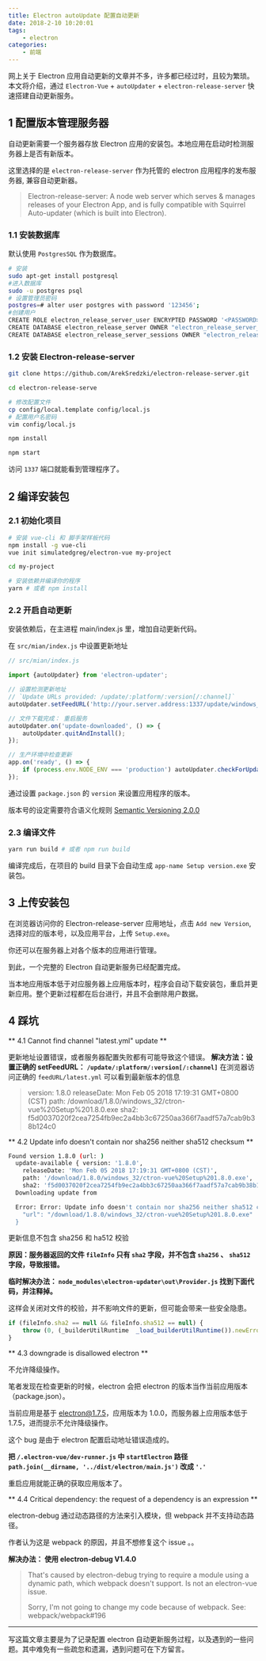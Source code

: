 ```yaml
---
title: Electron autoUpdate 配置自动更新
date: 2018-2-10 10:20:01
tags:
    - electron
categories: 
    - 前端
---
```


网上关于 Electron 应用自动更新的文章并不多，许多都已经过时，且较为繁琐。
本文将介绍，通过 `Electron-Vue` + `autoUpdater` + `electron-release-server` 快速搭建自动更新服务。

<!-- more -->

## 1 配置版本管理服务器

自动更新需要一个服务器存放 Electron 应用的安装包。本地应用在启动时检测服务器上是否有新版本。

这里选择的是 `electron-release-server` 作为托管的 electron 应用程序的发布服务器, 兼容自动更新器。

> Electron-release-server: A node web server which serves & manages releases of your Electron App, and is fully compatible with Squirrel Auto-updater (which is built into Electron).

### 1.1 安装数据库

默认使用 `PostgresSQL` 作为数据库。

```bash
# 安装
sudo apt-get install postgresql
#进入数据库
sudo -u postgres psql
# 设置管理员密码
postgres=# alter user postgres with password '123456';
#创建用户
CREATE ROLE electron_release_server_user ENCRYPTED PASSWORD '<PASSWORD>' LOGIN;
CREATE DATABASE electron_release_server OWNER "electron_release_server_user";
CREATE DATABASE electron_release_server_sessions OWNER "electron_release_server_user";
```

### 1.2 安装 Electron-release-server

```bash
git clone https://github.com/ArekSredzki/electron-release-server.git

cd electron-release-serve

# 修改配置文件
cp config/local.template config/local.js
# 配置用户名密码
vim config/local.js

npm install

npm start

```

访问 `1337` 端口就能看到管理程序了。

## 2 编译安装包

### 2.1 初始化项目

```bash
# 安装 vue-cli 和 脚手架样板代码
npm install -g vue-cli
vue init simulatedgreg/electron-vue my-project

cd my-project

# 安装依赖并编译你的程序
yarn # 或者 npm install
```

### 2.2 开启自动更新

安装依赖后，在主进程 main/index.js 里，增加自动更新代码。

在 `src/mian/index.js` 中设置更新地址

```js
// src/mian/index.js

import {autoUpdater} from 'electron-updater';

// 设置检测更新地址
// `Update URLs provided: /update/:platform/:version[/:channel]`
autoUpdater.setFeedURL('http://your.server.address:1337/update/windows_32/');

// 文件下载完成： 重启服务
autoUpdater.on('update-downloaded', () => {
    autoUpdater.quitAndInstall();
});

// 生产环境中检查更新
app.on('ready', () => {
    if (process.env.NODE_ENV === 'production') autoUpdater.checkForUpdates();
});
```

通过设置 `package.json` 的 `version` 来设置应用程序的版本。

版本号的设定需要符合语义化规则 [Semantic Versioning 2.0.0 ](https://semver.org/lang/zh-CN/)

### 2.3 编译文件

```bash
yarn run build # 或者 npm run build
```

编译完成后，在项目的 build 目录下会自动生成 `app-name Setup version.exe` 安装包。

## 3 上传安装包

在浏览器访问你的 Electron-release-server 应用地址，点击 `Add new Version`,选择对应的版本号，以及应用平台，上传 `Setup.exe`。

你还可以在服务器上对各个版本的应用进行管理。

到此，一个完整的 Electron 自动更新服务已经配置完成。

当本地应用版本低于对应服务器上应用版本时，程序会自动下载安装包，重启并更新应用。整个更新过程都在后台进行，并且不会删除用户数据。

## 4 踩坑

** 4.1 Cannot find channel "latest.yml" update **

更新地址设置错误，或者服务器配置失败都有可能导致这个错误。
**解决方法：设置正确的 setFeedURL： `/update/:platform/:version[/:channel]`**
在浏览器访问正确的 `feedURL/latest.yml` 可以看到最新版本的信息

> version: 1.8.0 releaseDate: Mon Feb 05 2018 17:19:31 GMT+0800 (CST) path: /download/1.8.0/windows_32/ctron-vue%20Setup%201.8.0.exe sha2: f5d0037020f2cea7254fb9ec2a4bb3c67250aa366f7aadf57a7cab9b38b124c0

** 4.2 Update info doesn't contain nor sha256 neither sha512 checksum **

```bash
Found version 1.8.0 (url: )
  update-available { version: '1.8.0',
    releaseDate: 'Mon Feb 05 2018 17:19:31 GMT+0800 (CST)',
    path: '/download/1.8.0/windows_32/ctron-vue%20Setup%201.8.0.exe',
    sha2: 'f5d0037020f2cea7254fb9ec2a4bb3c67250aa366f7aadf57a7cab9b38b124c0' }
  Downloading update from

  Error: Error: Update info doesn't contain nor sha256 neither sha512 checksum: {
    "url": "/download/1.8.0/windows_32/ctron-vue%20Setup%201.8.0.exe"
  }
```

更新信息不包含 sha256 和 ha512 校验

**原因：服务器返回的文件 `fileInfo` 只有 `sha2` 字段，并不包含 `sha256` 、 `sha512` 字段，导致报错。**

**临时解决办法： `node_modules\electron-updater\out\Provider.js` 找到下面代码，并注释掉。**

这样会关闭对文件的校验，并不影响文件的更新，但可能会带来一些安全隐患。

```js
if (fileInfo.sha2 == null && fileInfo.sha512 == null) {
    throw (0, (_builderUtilRuntime  _load_builderUtilRuntime()).newError)(`Update info doesn't contain nor sha256 neither sha512 checksum ${(0, (_builderUtilRuntime  _load_builderUtilRuntime()).safeStringifyJson)(fileInfo)}`, ERR_UPDATER_NO_CHECKSUM);
}
```

** 4.3 downgrade is disallowed electron **

不允许降级操作。

笔者发现在检查更新的时候，electron 会把 electron 的版本当作当前应用版本（package.json）。

当前应用是基于 electron@1.7.5，应用版本为 1.0.0，而服务器上应用版本低于 1.7.5，进而提示不允许降级操作。

这个 bug 是由于 electron 配置启动地址错误造成的。

**把 `/.electron-vue/dev-runner.js` 中 `startElectron` 路径 `path.join(__dirname, '../dist/electron/main.js')` 改成 `'.'`**

重启应用就能正确的获取应用版本了。

** 4.4 Critical dependency: the request of a dependency is an expression **

electron-debug 通过动态路径的方法来引入模块，但 webpack 并不支持动态路径。

作者认为这是 webpack 的原因，并且不想修复这个 issue 。。

**解决办法： 使用 electron-debug V1.4.0**

> That's caused by electron-debug trying to require a module using a dynamic path, which webpack doesn't support. Is not an electron-vue issue.
>
> Sorry, I'm not going to change my code because of webpack. See: webpack/webpack#196

---

写这篇文章主要是为了记录配置 electron 自动更新服务过程，以及遇到的一些问题。其中难免有一些疏忽和遗漏，遇到问题可在下方留言。
